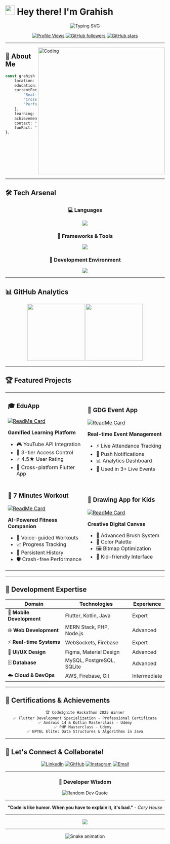 # <img src="https://raw.githubusercontent.com/MartinHeinz/MartinHeinz/master/wave.gif" width="30px" height="30px"> Hey there! I'm **Grahish**

<div align="center">
  <img src="https://readme-typing-svg.herokuapp.com?font=Fira+Code&size=22&duration=4000&pause=1000&color=00D9FF&center=true&vCenter=true&width=600&lines=Full-Stack+%26+Mobile+Developer;Real-time+Systems+Expert;Flutter+%26+Kotlin+Specialist;CodeIgnite+Hackathon+Winner+2025;Building+the+Future+with+Code!" alt="Typing SVG" />
</div>

<div align="center">

[![Profile Views](https://komarev.com/ghpvc/?username=grahish-code&label=Profile%20views&color=0e75b6&style=for-the-badge)](https://github.com/Grahish-code)
[![GitHub followers](https://img.shields.io/github/followers/Grahish-code?label=Followers&style=for-the-badge&color=blue)](https://github.com/Grahish-code)
[![GitHub stars](https://img.shields.io/github/stars/Grahish-code?label=Stars&style=for-the-badge&color=yellow)](https://github.com/Grahish-code)

</div>

---

<img align="right" alt="Coding" width="400" src="https://camo.githubusercontent.com/5ddf73ad3a205111cf8c686f687fc34c3a50c7d39b2c9279e1774f0cfc3f7c9c/68747470733a2f2f6d656469612e67697068792e636f6d2f6d656469612f57556c706c634d704f43456d5447427479702f67697068792e676966">

## 🚀 About Me

```typescript
const grahish = {
    location: "Navi Mumbai, India 🇮🇳",
    education: "Computer Engineering Student",
    currentFocus: [
        "Real-time IoT data visualization apps",
        "Cross-platform mobile development",
        "Performance optimization"
    ],
    learning: ["MERN Stack", "AWS Cloud Technologies"],
    achievement: "🏆 CodeIgnite Hackathon Winner 2025",
    contact: "grahishgrahish@gmail.com",
    funFact: "I turn coffee into code! ☕️→💻"
};
```

<br clear="right"/>

---

## 🛠️ Tech Arsenal

<div align="center">

### 💻 Languages
<img src="https://skillicons.dev/icons?i=kotlin,dart,java,js,ts,cpp,php,python&theme=dark" />

### 🧰 Frameworks & Tools
<img src="https://skillicons.dev/icons?i=flutter,firebase,spring,nodejs,mysql,postgres,git,github&theme=dark" />

### 🔧 Development Environment
<img src="https://skillicons.dev/icons?i=androidstudio,vscode,figma,postman&theme=dark" />

</div>

---

## 📊 GitHub Analytics

<div align="center">
  <img height="180em" src="https://github-readme-stats.vercel.app/api?username=Grahish-code&show_icons=true&theme=tokyonight&include_all_commits=true&count_private=true"/>
  <img height="180em" src="https://github-readme-stats.vercel.app/api/top-langs/?username=Grahish-code&layout=compact&langs_count=8&theme=tokyonight"/>
</div>



---

## 🏆 Featured Projects

<div align="center">

<table>
<tr>
<td width="50%">

### 🎓 EduApp
[![ReadMe Card](https://github-readme-stats.vercel.app/api/pin/?username=Grahish-code&repo=LearnPolis&theme=tokyonight)](https://github.com/Grahish-code/LearnPolis)

**Gamified Learning Platform**
- 🎮 YouTube API Integration
- 🔐 3-tier Access Control
- ⭐ 4.5★ User Rating
- 📱 Cross-platform Flutter App

</td>
<td width="50%">

### 📅 GDG Event App
[![ReadMe Card](https://github-readme-stats.vercel.app/api/pin/?username=gdgpce&repo=android-app&theme=tokyonight)](https://github.com/gdgpce/android-app)

**Real-time Event Management**
- ⚡ Live Attendance Tracking
- 🔔 Push Notifications
- 📊 Analytics Dashboard
- 🎯 Used in 3+ Live Events

</td>
</tr>
<tr>
<td width="50%">

### 💪 7 Minutes Workout
[![ReadMe Card](https://github-readme-stats.vercel.app/api/pin/?username=Grahish-code&repo=7MinutesWorkOut&theme=tokyonight)](https://github.com/Grahish-code/7MinutesWorkOut)

**AI-Powered Fitness Companion**
- 🎤 Voice-guided Workouts
- 📈 Progress Tracking
- 💾 Persistent History
- 🛡️ Crash-free Performance

</td>
<td width="50%">

### 🎨 Drawing App for Kids
[![ReadMe Card](https://github-readme-stats.vercel.app/api/pin/?username=Grahish-code&repo=Drawing-App&theme=tokyonight)](https://github.com/Grahish-code/Drawing-App)

**Creative Digital Canvas**
- 🎨 Advanced Brush System
- 🌈 Color Palette
- 🖼️ Bitmap Optimization
- 👶 Kid-friendly Interface

</td>
</tr>
</table>

</div>

---

## 🎯 Development Expertise

<div align="center">

| Domain | Technologies | Experience |
|--------|-------------|------------|
| 📱 **Mobile Development** | Flutter, Kotlin, Java | Expert |
| 🌐 **Web Development** | MERN Stack, PHP, Node.js | Advanced |
| ⚡ **Real-time Systems** | WebSockets, Firebase | Expert |
| 🎨 **UI/UX Design** | Figma, Material Design | Advanced |
| 🗄️ **Database** | MySQL, PostgreSQL, SQLite | Advanced |
| ☁️ **Cloud & DevOps** | AWS, Firebase, Git | Intermediate |

</div>

---

## 🏅 Certifications & Achievements

<div align="center">

```
🏆 CodeIgnite Hackathon 2025 Winner
✅ Flutter Development Specialization - Professional Certificate
✅ Android 14 & Kotlin Masterclass - Udemy
✅ PHP Masterclass - Udemy  
✅ NPTEL Elite: Data Structures & Algorithms in Java
```

</div>

---

## 🌟 Let's Connect & Collaborate!

<div align="center">

[![LinkedIn](https://img.shields.io/badge/LinkedIn-0077B5?style=for-the-badge&logo=linkedin&logoColor=white)](https://linkedin.com/in/grahish)
[![GitHub](https://img.shields.io/badge/GitHub-100000?style=for-the-badge&logo=github&logoColor=white)](https://github.com/Grahish-code)
[![Instagram](https://img.shields.io/badge/Instagram-E4405F?style=for-the-badge&logo=instagram&logoColor=white)](https://instagram.com/grahish)
[![Email](https://img.shields.io/badge/Gmail-D14836?style=for-the-badge&logo=gmail&logoColor=white)](mailto:grahishgrahish@gmail.com)

</div>

---

<div align="center">

### 💭 Developer Wisdom

<img src="https://quotes-github-readme.vercel.app/api?type=horizontal&theme=tokyonight" alt="Random Dev Quote"/>

---

**"Code is like humor. When you have to explain it, it's bad."** - *Cory House*

---

<img src="https://capsule-render.vercel.app/api?type=waving&color=gradient&height=100&section=footer&text=Thanks%20for%20visiting!&fontSize=16&fontAlignY=65&desc=Let's%20build%20something%20amazing%20together!&descAlignY=51&descAlign=center"/>

</div>

<!--
**Fun Facts About This Profile:**
- 🎨 Uses dynamic typing animations
- 📊 Real-time GitHub statistics
- 🌈 Gradient designs and modern styling  
- 📱 Mobile-responsive layout
- ⚡ Interactive elements and hover effects
- 🎯 Professional color scheme
- 🚀 Performance optimized
-->

---

<div align="center">
  
![Snake animation](https://github.com/Grahish-code/Grahish-code/blob/output/github-contribution-grid-snake.svg)

</div>
